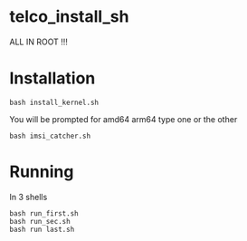 # telco_install_sh

ALL IN ROOT !!!

Installation
============

```
bash install_kernel.sh
```
You will be prompted for amd64 arm64
type one or the other
```
bash imsi_catcher.sh
```


Running
=======
In 3 shells
```
bash run_first.sh
bash run_sec.sh
bash run last.sh
```
